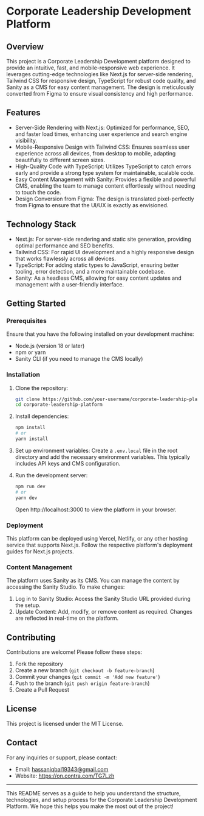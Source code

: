 # Corporate Leadership Development Platform

## Overview

This project is a Corporate Leadership Development platform designed to provide an intuitive, fast, and mobile-responsive web experience. It leverages cutting-edge technologies like Next.js for server-side rendering, Tailwind CSS for responsive design, TypeScript for robust code quality, and Sanity as a CMS for easy content management. The design is meticulously converted from Figma to ensure visual consistency and high performance.

## Features

- Server-Side Rendering with Next.js: Optimized for performance, SEO, and faster load times, enhancing user experience and search engine visibility.
- Mobile-Responsive Design with Tailwind CSS: Ensures seamless user experience across all devices, from desktop to mobile, adapting beautifully to different screen sizes.
- High-Quality Code with TypeScript: Utilizes TypeScript to catch errors early and provide a strong type system for maintainable, scalable code.
- Easy Content Management with Sanity: Provides a flexible and powerful CMS, enabling the team to manage content effortlessly without needing to touch the code.
- Design Conversion from Figma: The design is translated pixel-perfectly from Figma to ensure that the UI/UX is exactly as envisioned.

## Technology Stack

- Next.js: For server-side rendering and static site generation, providing optimal performance and SEO benefits.
- Tailwind CSS: For rapid UI development and a highly responsive design that works flawlessly across all devices.
- TypeScript: For adding static types to JavaScript, ensuring better tooling, error detection, and a more maintainable codebase.
- Sanity: As a headless CMS, allowing for easy content updates and management with a user-friendly interface.

## Getting Started

### Prerequisites

Ensure that you have the following installed on your development machine:

- Node.js (version 18 or later)
- npm or yarn
- Sanity CLI (if you need to manage the CMS locally)

### Installation

1. Clone the repository:
   ```bash
   git clone https://github.com/your-username/corporate-leadership-platform.git
   cd corporate-leadership-platform
   ```

2. Install dependencies:
   ```bash
   npm install
   # or
   yarn install
   ```

3. Set up environment variables:
   Create a `.env.local` file in the root directory and add the necessary environment variables. This typically includes API keys and CMS configuration.

4. Run the development server:
   ```bash
   npm run dev
   # or
   yarn dev
   ```
   Open http://localhost:3000 to view the platform in your browser.

### Deployment

This platform can be deployed using Vercel, Netlify, or any other hosting service that supports Next.js. Follow the respective platform's deployment guides for Next.js projects.

### Content Management

The platform uses Sanity as its CMS. You can manage the content by accessing the Sanity Studio. To make changes:

1. Log in to Sanity Studio: Access the Sanity Studio URL provided during the setup.
2. Update Content: Add, modify, or remove content as required. Changes are reflected in real-time on the platform.

## Contributing

Contributions are welcome! Please follow these steps:

1. Fork the repository
2. Create a new branch (`git checkout -b feature-branch`)
3. Commit your changes (`git commit -m 'Add new feature'`)
4. Push to the branch (`git push origin feature-branch`)
5. Create a Pull Request

## License

This project is licensed under the MIT License.

## Contact

For any inquiries or support, please contact:

- Email: hassaniqbal19343@gmail.com
- Website: https://on.contra.com/TG7Lzh

---

This README serves as a guide to help you understand the structure, technologies, and setup process for the Corporate Leadership Development Platform. We hope this helps you make the most out of the project!
